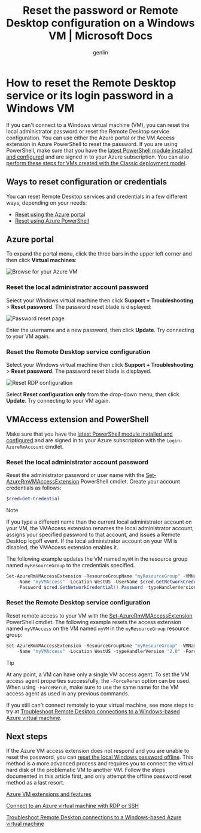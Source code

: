 ﻿---
title: Reset the password or Remote Desktop configuration on a Windows VM | Microsoft Docs
description: Learn how to reset an account password or Remote Desktop services on a Windows VM using the Azure portal or Azure PowerShell.
services: virtual-machines-windows
documentationcenter: ''
author: genlin
manager: timlt
editor: ''
tags: azure-resource-manager

ms.assetid: 45c69812-d3e4-48de-a98d-39a0f5675777
ms.service: virtual-machines-windows
ms.workload: infrastructure-services
ms.tgt_pltfrm: vm-windows
ms.devlang: na
ms.topic: troubleshooting
ms.date: 05/26/2017
ms.author: genli

---
# How to reset the Remote Desktop service or its login password in a Windows VM
If you can't connect to a Windows virtual machine (VM), you can reset the local administrator password or reset the Remote Desktop service configuration. You can use either the Azure portal or the VM Access extension in Azure PowerShell to reset the password. If you are using PowerShell, make sure that you have the [latest PowerShell module installed and configured](/powershell/azure/overview) and are signed in to your Azure subscription. You can also [perform these steps for VMs created with the Classic deployment model](reset-rdp.md).

## Ways to reset configuration or credentials
You can reset Remote Desktop services and credentials in a few different ways, depending on your needs:

- [Reset using the Azure portal](#azure-portal)
- [Reset using Azure PowerShell](#vmaccess-extension-and-powershell)

## Azure portal
To expand the portal menu, click the three bars in the upper left corner and then click **Virtual machines**:

![Browse for your Azure VM](./media/reset-rdp/Portal-Select-VM.png)

### **Reset the local administrator account password**

Select your Windows virtual machine then click **Support + Troubleshooting** > **Reset password**. The password reset blade is displayed:

![Password reset page](./media/reset-rdp/Portal-RM-PW-Reset-Windows.png)

Enter the username and a new password, then click **Update**. Try connecting to your VM again.

### **Reset the Remote Desktop service configuration**

Select your Windows virtual machine then click **Support + Troubleshooting** > **Reset password**. The password reset blade is displayed. 

![Reset RDP configuration](./media/reset-rdp/Portal-RM-RDP-Reset.png)

Select **Reset configuration only** from the drop-down menu, then click **Update**. Try connecting to your VM again.


## VMAccess extension and PowerShell
Make sure that you have the [latest PowerShell module installed and configured](/powershell/azure/overview) and are signed in to your Azure subscription with the `Login-AzureRmAccount` cmdlet.

### **Reset the local administrator account password**
Reset the administrator password or user name with the [Set-AzureRmVMAccessExtension](/powershell/module/azurerm.compute/set-azurermvmaccessextension) PowerShell cmdlet. Create your account credentials as follows:

```powershell
$cred=Get-Credential
```

> [!NOTE] 
> If you type a different name than the current local administrator account on your VM, the VMAccess extension renames the local administrator account, assigns your specified password to that account, and issues a Remote Desktop logoff event. If the local administrator account on your VM is disabled, the VMAccess extension enables it.

The following example updates the VM named `myVM` in the resource group named `myResourceGroup` to the credentials specified.

```powershell
Set-AzureRmVMAccessExtension -ResourceGroupName "myResourceGroup" -VMName "myVM" `
    -Name "myVMAccess" -Location WestUS -UserName $cred.GetNetworkCredential().Username `
    -Password $cred.GetNetworkCredential().Password -typeHandlerVersion "2.0"
```

### **Reset the Remote Desktop service configuration**
Reset remote access to your VM with the [Set-AzureRmVMAccessExtension](/powershell/module/azurerm.compute/set-azurermvmaccessextension) PowerShell cmdlet. The following example resets the access extension named `myVMAccess` on the VM named `myVM` in the `myResourceGroup` resource group:

```powershell
Set-AzureRmVMAccessExtension -ResourceGroupName "myResoureGroup" -VMName "myVM" `
    -Name "myVMAccess" -Location WestUS -typeHandlerVersion "2.0" -ForceRerun
```

> [!TIP]
> At any point, a VM can have only a single VM access agent. To set the VM access agent properties successfully, the `-ForceRerun` option can be used. When using `-ForceRerun`, make sure to use the same name for the VM access agent as used in any previous commands.

If you still can't connect remotely to your virtual machine, see more steps to try at [Troubleshoot Remote Desktop connections to a Windows-based Azure virtual machine](troubleshoot-rdp-connection.md?toc=%2fazure%2fvirtual-machines%2fwindows%2ftoc.json).


## Next steps
If the Azure VM access extension does not respond and you are unable to reset the password, you can [reset the local Windows password offline](reset-local-password-without-agent.md?toc=%2fazure%2fvirtual-machines%2fwindows%2ftoc.json). This method is a more advanced process and requires you to connect the virtual hard disk of the problematic VM to another VM. Follow the steps documented in this article first, and only attempt the offline password reset method as a last resort.

[Azure VM extensions and features](extensions-features.md?toc=%2fazure%2fvirtual-machines%2fwindows%2ftoc.json)

[Connect to an Azure virtual machine with RDP or SSH](http://msdn.microsoft.com/library/azure/dn535788.aspx)

[Troubleshoot Remote Desktop connections to a Windows-based Azure virtual machine](troubleshoot-rdp-connection.md?toc=%2fazure%2fvirtual-machines%2fwindows%2ftoc.json)

